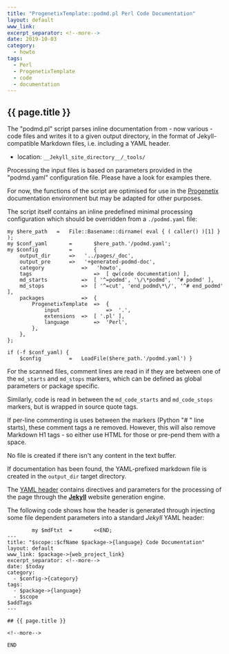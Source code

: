 ```yaml
---
title: "ProgenetixTemplate::podmd.pl Perl Code Documentation"
layout: default
www_link: 
excerpt_separator: <!--more-->
date: 2019-10-03
category:
  - howto
tags:
  - Perl
  - ProgenetixTemplate
  - code
  - documentation
---
```


## {{ page.title }}

<!--more-->


The "podmd.pl" script parses inline documentation from - now various - code files
and writes it to a given output directory, in the format of Jekyll-compatible
Markdown files, i.e. including a YAML header.

* location: `__Jekyll_site_directory__/_tools/`

Processing the input files is based on parameters provided in the "podmd.yaml"
configuration file. Please have a look for examples there.

For now, the functions of the script are optimised for use in the
[Progenetix](http://info.progenetix.org) documentation environment but may be
adapted for other purposes.

The script itself contains an inline predefined minimal processing configuration
which should be overridden from a `./podmd.yaml` file:

```
my $here_path   =   File::Basename::dirname( eval { ( caller() )[1] } );
my $conf_yaml		=		$here_path.'/podmd.yaml';
my $config			=		{
	output_dir		=>	 '../pages/_doc',
	output_pre		=>	 '+generated-podmd-doc',
	category			=>	 'howto',
	tags					=>	[ qw(code documentation) ],
	md_starts			=>	[ '^=podmd', '\/\*podmd', '^# podmd' ],
	md_stops			=>	[ '^=cut', 'end_podmd\*\/', '^# end_podmd' ],
	packages			=>	{
		ProgenetixTemplate	=>	{
			input				=>	'.',
			extensions	=>	[ '.pl' ],
			language		=>	'Perl',
		},
	},
};

if (-f $conf_yaml) {
	$config      	=   LoadFile($here_path.'/podmd.yaml') }
```
For the scanned files, comment lines are read in if they are between one of the
`md_starts` and `md_stops` markers, which can be defined as global parameters
or package specific.

Similarly, code is read in between the `md_code_starts` and `md_code_stops`
markers, but is wrapped in source quote tags.

If per-line commenting is uses between the markers (Python "# " line starts),
these comment tags a re removed. However, this will also remove Markdown H1
tags - so either use HTML for those or pre-pend them with a space.

No file is created if there isn't any content in the text buffer.

If documentation has been found, the YAML-prefixed markdown file is created in
the `output_dir` target directory.

The [YAML header](https://progenetix.github.io/progenetix-site-template/howto/yamlheader/)
contains directives and parameters for the processing of the page through the
[__Jekyll__](https://jekyllrb.com) website generation engine.

The following code shows how the header is generated through injecting some
file dependent parameters into a standard _Jekyll_ YAML header:

```
		my $mdFtxt	=		<<END;
---
title: "$scope::$cfName $package->{language} Code Documentation"
layout: default
www_link: $package->{web_project_link}
excerpt_separator: <!--more-->
date: $today
category:
  - $config->{category}
tags:
  - $package->{language}
  - $scope
$addTags
---

## {{ page.title }}

<!--more-->

END
```
